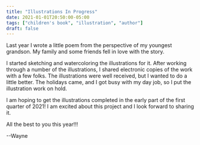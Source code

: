 ```yaml
---
title: "Illustrations In Progress"
date: 2021-01-01T20:50:00-05:00
tags: ["children's book", "illustration", "author"]
draft: false
---
```


Last year I wrote a little poem from the perspective of my youngest grandson. My family and some friends fell in love with the story.

I started sketching and watercoloring the illustrations for it. After working through a number of the illustrations, I shared electronic copies of the work with a few folks. The illustrations were well received, but I wanted to do a little better. The holidays came, and I got busy with my day job, so I put the illustration work on hold.

I am hoping to get the illustrations completed in the early part of the first quarter of 2021! I am excited about this project and I look forward to sharing it.

All the best to you this year!!!

--Wayne